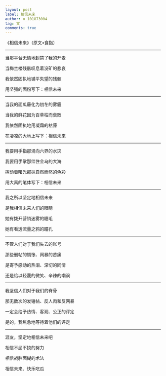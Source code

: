 ```yaml
---
layout: post
label: 相信未来
author: u_101873004
tag: 文
comments: true
---
```



《相信未来》（原文•食指）

---

当那平台无情地封禁了我的开麦

当梅兰楼残骸叹息着没矿的悲哀

我依然固执地铺平失望的残骸

用坚强的面粉写下：相信未来

---

当我的面瓜藤化为初冬的雾霾

当我的鲜花因为百草枯而衰败

我依然固执地用凝霜的枯藤

在凄凉的大地上写下：相信未来

---

我要用手指那涌向六界的水灾

我要用手掌那绊住金乌的大海

挥动着曙光那抹自然而然的色彩

用大禹的笔体写下：相信未来

---

我之所以坚定地相信未来

是我相信未来人们的眼睛

她有拨开营销迷雾的睫毛

她有看透流量之鸦的瞳孔

---

不管人们对于我们失去的账号

那些删帖的惆怅、网暴的苦痛

是寄予感动的热泪、深切的同情

还是给以轻蔑的微笑、辛辣的嘲讽

---

我坚信人们对于我们的脊骨

那无数次的发锤帖、反人肉和反网暴

一定会给予热情、客观、公正的评定

是的，我焦急地等待着他们的评定

---

涯友，坚定地相信未来吧

相信不屈不挠的努力

相信战胜面糊的术法

相信未来、快乐吃瓜